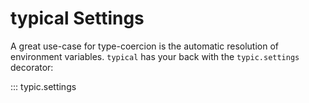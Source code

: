 # typical Settings

A great use-case for type-coercion is the automatic resolution of environment variables.
`typical` has your back with the `typic.settings` decorator:

::: typic.settings
